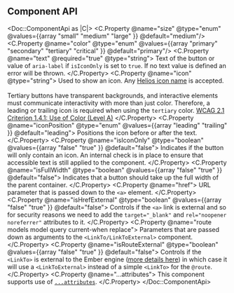 ## Component API

<Doc::ComponentApi as |C|>
  <C.Property @name="size" @type="enum" @values={{array "small" "medium" "large" }} @default="medium"/>
  <C.Property @name="color" @type="enum" @values={{array "primary" "secondary" "tertiary" "critical" }} @default="primary"/>
  <C.Property @name="text" @required="true" @type="string">
    Text of the button or value of `aria-label` if `isIconOnly` is set to `true`. If no text value is defined an error will be thrown.
  </C.Property>
  <C.Property @name="icon" @type="string">
    Used to show an icon. Any [Helios icon name](/foundations/icons/library) is accepted. 
    <br/><br/>
    Tertiary buttons have transparent backgrounds, and interactive elements must communicate interactivity with more than just color. Therefore, a leading or trailing icon is required when using the `tertiary` color. [WCAG 2.1 Criterion 1.4.1: Use of Color (Level A)](https://www.w3.org/WAI/WCAG21/quickref/?showtechniques=141#use-of-color)
  </C.Property>
  <C.Property @name="iconPosition" @type="enum" @values={{array "leading" "trailing" }} @default="leading">
    Positions the icon before or after the text.
  </C.Property>
  <C.Property @name="isIconOnly" @type="boolean" @values={{array "false" "true" }} @default="false">
    Indicates if the button will only contain an icon. An internal check is in place to ensure that accessible text is still applied to the component.
  </C.Property>
  <C.Property @name="isFullWidth" @type="boolean" @values={{array "false" "true" }} @default="false">
    Indicates that a button should take up the full width of the parent container.
  </C.Property>
  <C.Property @name="href">
    URL parameter that is passed down to the `<a>` element.
  </C.Property>
  <C.Property @name="isHrefExternal" @type="boolean" @values={{array "false" "true" }} @default="false">
    Controls if the `<a>` link is external and so for security reasons we need to add the `target="_blank"` and `rel="noopener noreferrer"` attributes to it.
  </C.Property>
  <C.Property @name="route models model query current-when replace">
    Parameters that are passed down as arguments to the `<LinkTo/LinkToExternal>` component.
  </C.Property>
  <C.Property @name="isRouteExternal" @type="boolean" @values={{array "false" "true" }} @default="false">
    Controls if the `<LinkTo>` is external to the Ember engine ([more details here](https://ember-engines.com/docs/link-to-external)) in which case it will use a `<LinkToExternal>` instead of a simple `<LinkTo>` for the `@route`.
  </C.Property>
  <C.Property @name="...attributes">
    This component supports use of [`...attributes`](https://guides.emberjs.com/release/in-depth-topics/patterns-for-components/#toc_attribute-ordering).
  </C.Property>
</Doc::ComponentApi>
